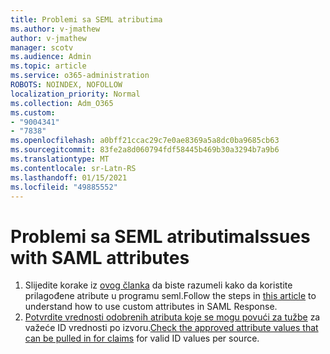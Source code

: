 ```yaml
---
title: Problemi sa SEML atributima
ms.author: v-jmathew
author: v-jmathew
manager: scotv
ms.audience: Admin
ms.topic: article
ms.service: o365-administration
ROBOTS: NOINDEX, NOFOLLOW
localization_priority: Normal
ms.collection: Adm_O365
ms.custom:
- "9004341"
- "7838"
ms.openlocfilehash: a0bff21ccac29c7e0ae8369a5a8dc0ba9685cb63
ms.sourcegitcommit: 83fe2a8d060794fdf58445b469b30a3294b7a9b6
ms.translationtype: MT
ms.contentlocale: sr-Latn-RS
ms.lasthandoff: 01/15/2021
ms.locfileid: "49885552"
---
```

# <a name="issues-with-saml-attributes"></a><span data-ttu-id="3726d-102">Problemi sa SEML atributima</span><span class="sxs-lookup"><span data-stu-id="3726d-102">Issues with SAML attributes</span></span>

1. <span data-ttu-id="3726d-103">Slijedite korake iz [ovog članka](https://docs.microsoft.com/answers/questions/99054/how-to-use-custom-attributes-in-saml-response.html) da biste razumeli kako da koristite prilagođene atribute u programu seml.</span><span class="sxs-lookup"><span data-stu-id="3726d-103">Follow the steps in [this article](https://docs.microsoft.com/answers/questions/99054/how-to-use-custom-attributes-in-saml-response.html) to understand how to use custom attributes in SAML Response.</span></span>
2. <span data-ttu-id="3726d-104">[Potvrdite vrednosti odobrenih atributa koje se mogu povući za tužbe](https://docs.microsoft.com/azure/active-directory/develop/active-directory-claims-mapping#table-3-valid-id-values-per-source) za važeće ID vrednosti po izvoru.</span><span class="sxs-lookup"><span data-stu-id="3726d-104">[Check the approved attribute values that can be pulled in for claims](https://docs.microsoft.com/azure/active-directory/develop/active-directory-claims-mapping#table-3-valid-id-values-per-source) for valid ID values per source.</span></span>
